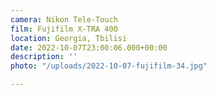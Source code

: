 ```yaml
---
camera: Nikon Tele-Touch
film: Fujifilm X-TRA 400
location: Georgia, Tbilisi
date: 2022-10-07T23:00:06.000+00:00
description: ''
photo: "/uploads/2022-10-07-fujifilm-34.jpg"

---
```

